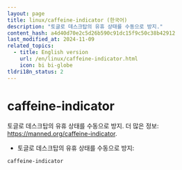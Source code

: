```yaml
---
layout: page
title: linux/caffeine-indicator (한국어)
description: "토글로 데스크탑의 유휴 상태를 수동으로 방지."
content_hash: a4d40d70e2c5d26b590c91dc15f9c50c38b42912
last_modified_at: 2024-11-09
related_topics:
  - title: English version
    url: /en/linux/caffeine-indicator.html
    icon: bi bi-globe
tldri18n_status: 2
---
```

# caffeine-indicator

토글로 데스크탑의 유휴 상태를 수동으로 방지.
더 많은 정보: <https://manned.org/caffeine-indicator>.

- 토글로 데스크탑의 유휴 상태를 수동으로 방지:

`caffeine-indicator`
